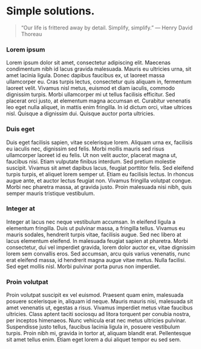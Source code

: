 # Simple solutions.
> “Our life is frittered away by detail. Simplify, simplify.” 
> ― Henry David Thoreau

### Lorem ipsum

Lorem ipsum dolor sit amet, consectetur adipiscing elit. Maecenas condimentum nibh id lacus gravida malesuada. Mauris eu ultricies urna, sit amet lacinia ligula. Donec dapibus faucibus ex, ut laoreet massa ullamcorper eu. Cras turpis lectus, consectetur quis aliquam in, fermentum laoreet velit. Vivamus nisl metus, euismod et diam iaculis, commodo dignissim turpis. Morbi ullamcorper mi ut tellus facilisis efficitur. Sed placerat orci justo, at elementum magna accumsan et. Curabitur venenatis leo eget nulla aliquet, in mattis enim fringilla. In id dictum orci, vitae ultrices nisl. Quisque a dignissim dui. Quisque auctor porta ultricies.

### Duis eget

Duis eget facilisis sapien, vitae scelerisque lorem. Aliquam urna ex, facilisis eu iaculis nec, dignissim sed felis. Morbi mollis mauris sed risus ullamcorper laoreet id eu felis. Ut non velit auctor, placerat magna ut, faucibus nisi. Etiam vulputate finibus interdum. Sed pretium molestie suscipit. Vivamus sit amet dapibus lacus, feugiat porttitor felis. Sed eleifend turpis turpis, et aliquet lorem semper ut. Etiam eu facilisis lectus. In rhoncus augue ante, et auctor lectus feugiat non. Vivamus fringilla volutpat congue. Morbi nec pharetra massa, at gravida justo. Proin malesuada nisi nibh, quis semper mauris tristique vestibulum.

### Integer at

Integer at lacus nec neque vestibulum accumsan. In eleifend ligula a elementum fringilla. Duis ut pulvinar massa, a fringilla tellus. Vivamus eu mauris sodales, hendrerit turpis vitae, facilisis augue. Sed nec libero at lacus elementum eleifend. In malesuada feugiat sapien at pharetra. Morbi consectetur, dui vel imperdiet gravida, lorem dolor auctor ex, vitae dignissim lorem sem convallis eros. Sed accumsan, arcu quis varius venenatis, nunc erat eleifend massa, id hendrerit magna augue vitae metus. Nulla facilisi. Sed eget mollis nisl. Morbi pulvinar porta purus non imperdiet.

### Proin volutpat

Proin volutpat suscipit ex vel euismod. Praesent quam enim, malesuada posuere scelerisque in, aliquam id neque. Mauris mauris nisi, malesuada sit amet venenatis ut, egestas a risus. Vivamus imperdiet metus vitae faucibus ultricies. Class aptent taciti sociosqu ad litora torquent per conubia nostra, per inceptos himenaeos. Nunc vehicula erat nec metus ultricies pulvinar. Suspendisse justo tellus, faucibus lacinia ligula in, posuere vestibulum turpis. Proin nibh mi, gravida in tortor at, aliquam blandit erat. Pellentesque sit amet tellus enim. Etiam eget lorem a dui aliquet tempor eu sed sem.
